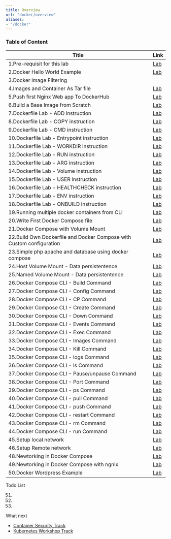 ```yaml
---
title: Overview
url: "docker/overview"
aliases:
- "/docker"
---
```



### Table of Content 
| Title   | Link |
| --------- | ------- |
|1.Pre-requisit for this lab | [Lab](https://kubedaily.com/docker/pre-requisit-for-this-lab/)         |
|2.Docker Hello World Example | [Lab](https://kubedaily.com/docker/docker-hello-world-example/)       |
|3.Docker Image Filtering |  | [Lab](https://kubedaily.com/docker/docker-image-filtering/)         |
|4.Images and Container As Tar file |    [Lab](https://kubedaily.com/docker/images-and-container-as-tar-file/)      |
|5.Push first Nginx Web app To DockerHub           |  [Lab](https://kubedaily.com/docker/push-first-nginx-web-app-to-dockerhub/)        |
|6.Build a Base Image from Scratch           |     [Lab](https://kubedaily.com/docker/build-a-base-image-from-scratch/)     |
|7.Dockerfile Lab - ADD instruction           |   [Lab](https://kubedaily.com/docker/dockerfile-lab-add-instruction/)       |
|8.Dockerfile Lab - COPY instruction        |   [Lab](https://kubedaily.com/docs/copy-instruction/)       |
|9.Dockerfile Lab - CMD instruction         |    [Lab](https://kubedaily.com/docs/cmd-instruction/)      |
|10.Dockerfile Lab - Entrypoint instruction         |    [Lab](https://kubedaily.com/docs/entrypoint-instruction/)      |
|11.Dockerfile Lab - WORKDIR instruction         |   [Lab](https://kubedaily.com/docs/workdir-instruction/)       |
|12.Dockerfile Lab - RUN instruction         |    [Lab](https://kubedaily.com/docs/run-instruction/)      |
|13.Dockerfile Lab - ARG instruction         |   [Lab](https://kubedaily.com/docs/arg-instruction/)       |
|14.Dockerfile Lab - Volume instruction         |    [Lab](https://kubedaily.com/docs/arg-instruction/)      |
|15.Dockerfile Lab - USER instruction         |   [Lab](https://kubedaily.com/docs/user-instruction/)       |
|16.Dockerfile Lab - HEALTHCHECK instruction | [Lab](https://kubedaily.com/docs/healthcheck-instruction/) |
|17.Dockerfile Lab - ENV instruction | [Lab](https://kubedaily.com/docs/env-instruction/) |
|18.Dockerfile Lab - ONBUILD instruction |  [Lab](https://kubedaily.com/docs/onbuild-instruction/)|
|19.Running multiple docker containers from CLI | [Lab](https://kubedaily.com/docs/multiple-container/) |
|20.Write First Docker Compose file | [Lab](https://kubedaily.com/docs/write-first-docker_compose/) |
|21.Docker Compose with Volume Mount | [Lab](https://kubedaily.com/docs/docker-compose-volumes/) |
|22.Build Own Dockerfile and Docker Compose with Custom configuration| [Lab](https://kubedaily.com/docs/custom-docker-compose/) |
|23.Simple php apache and database using docker compose| [Lab](https://kubedaily.com/docs/php-database-docker-compose/) |
|24.Host Volume Mount - Data persistentence| [Lab](https://kubedaily.com/docs/host-volume-mount/) |
|25.Named Volume Mount - Data persistentence| [Lab](https://kubedaily.com/docs/name-volume-mount/) |
|26.Docker Compose CLI - Build Command| [Lab](https://kubedaily.com/docs/docker-compose-build/) |
|27.Docker Compose CLI - Config Command| [Lab](https://kubedaily.com/docs/docker-compose-config/) |
|28.Docker Compose CLI - CP Command| [Lab](https://kubedaily.com/docs/docker-compose-cp/) |
|29.Docker Compose CLI - Create Command| [Lab](https://kubedaily.com/docs/docker-compose-create/) |
|30.Docker Compose CLI - Down Command| [Lab](https://kubedaily.com/docs/docker-compose-down/) |
|31.Docker Compose CLI - Events Command| [Lab](https://kubedaily.com/docs/docker-compose-events/) |
|32.Docker Compose CLI - Exec Command| [Lab](https://kubedaily.com/docs/docker-compose-exec/) |
|33.Docker Compose CLI - Images Command| [Lab](https://kubedaily.com/docs/docker-compose-images/) |
|34.Docker Compose CLI - Kill Command| [Lab](https://kubedaily.com/docs/docker-compose-kill/) |
|35.Docker Compose CLI - logs Command| [Lab](https://kubedaily.com/docs/docker-compose-logs/) |
|36.Docker Compose CLI - ls Command| [Lab](https://kubedaily.com/docs/docker-compose-ls/) |
|37.Docker Compose CLI - Pause/unpause Command| [Lab](https://kubedaily.com/docs/docker-compose-pause/) |
|38.Docker Compose CLI - Port Command| [Lab](https://kubedaily.com/docs/docker-compose-port/) |
|39.Docker Compose CLI - ps Command| [Lab](https://kubedaily.com/docs/docker-compose-port/) |
|40.Docker Compose CLI - pull Command| [Lab](https://kubedaily.com/docs/docker-compose-pull/) |
|41.Docker Compose CLI - push Command| [Lab](https://kubedaily.com/docs/docker-compose-push/) |
|42.Docker Compose CLI - restart Command|  [Lab](https://kubedaily.com/docs/docker-compose-restart/)|
|43.Docker Compose CLI - rm Command| [Lab](https://kubedaily.com/docs/docker-compose-rm/) |
|44.Docker Compose CLI - run Command| [Lab](https://kubedaily.com/docs/docker-compose-run/) |
|45.Setup local network| [Lab](https://kubedaily.com/docs/local-network/) |
|46.Setup Remote network| [Lab](https://kubedaily.com/docs/remote-network/) |
|48.Newtorking in Docker Compose| [Lab](https://kubedaily.com/docs/docker-compose-net/) |
|49.Newtorking in Docker Compose with ngnix| [Lab](https://kubedaily.com/docs/docker-compose-ngnix-net/) |
|50.Docker Wordpress Example| [Lab](https://kubedaily.com/docs/docker-wordpress/) |

Todo List 

51. 
52. 
53.  





What next 
- [Container Security Track](https://kubedaily.com/docs/0.0.1/container-security/) 
- [Kubernetes Workshop Track](https://kubedaily.com/docs/0.0.1/k8s/)
